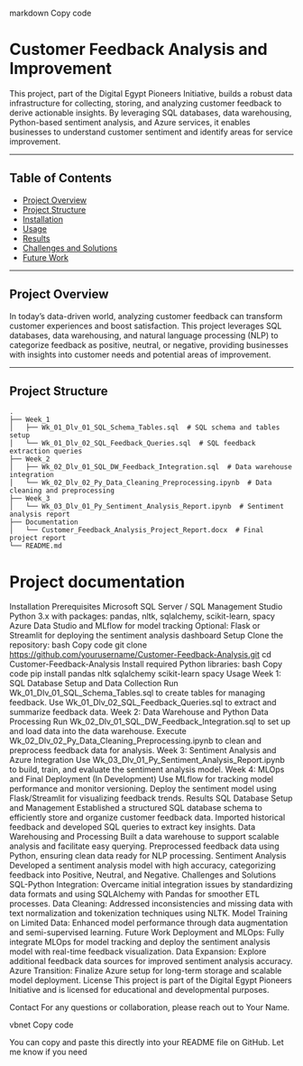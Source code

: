 markdown
Copy code
# Customer Feedback Analysis and Improvement

This project, part of the Digital Egypt Pioneers Initiative, builds a robust data infrastructure for collecting, storing, and analyzing customer feedback to derive actionable insights. By leveraging SQL databases, data warehousing, Python-based sentiment analysis, and Azure services, it enables businesses to understand customer sentiment and identify areas for service improvement.

---

## Table of Contents
- [Project Overview](#project-overview)
- [Project Structure](#project-structure)
- [Installation](#installation)
- [Usage](#usage)
- [Results](#results)
- [Challenges and Solutions](#challenges-and-solutions)
- [Future Work](#future-work)

---

## Project Overview

In today’s data-driven world, analyzing customer feedback can transform customer experiences and boost satisfaction. This project leverages SQL databases, data warehousing, and natural language processing (NLP) to categorize feedback as positive, neutral, or negative, providing businesses with insights into customer needs and potential areas of improvement.

---

## Project Structure

```plaintext
.
├── Week_1
│   ├── Wk_01_Dlv_01_SQL_Schema_Tables.sql  # SQL schema and tables setup
│   └── Wk_01_Dlv_02_SQL_Feedback_Queries.sql  # SQL feedback extraction queries
├── Week_2
│   ├── Wk_02_Dlv_01_SQL_DW_Feedback_Integration.sql  # Data warehouse integration
│   └── Wk_02_Dlv_02_Py_Data_Cleaning_Preprocessing.ipynb  # Data cleaning and preprocessing
├── Week_3
│   └── Wk_03_Dlv_01_Py_Sentiment_Analysis_Report.ipynb  # Sentiment analysis report
├── Documentation
│   └── Customer_Feedback_Analysis_Project_Report.docx  # Final project report
└── README.md
```

# Project documentation
Installation
Prerequisites
Microsoft SQL Server / SQL Management Studio
Python 3.x with packages: pandas, nltk, sqlalchemy, scikit-learn, spacy
Azure Data Studio and MLflow for model tracking
Optional: Flask or Streamlit for deploying the sentiment analysis dashboard
Setup
Clone the repository:
bash
Copy code
git clone https://github.com/yourusername/Customer-Feedback-Analysis.git
cd Customer-Feedback-Analysis
Install required Python libraries:
bash
Copy code
pip install pandas nltk sqlalchemy scikit-learn spacy
Usage
Week 1: SQL Database Setup and Data Collection
Run Wk_01_Dlv_01_SQL_Schema_Tables.sql to create tables for managing feedback.
Use Wk_01_Dlv_02_SQL_Feedback_Queries.sql to extract and summarize feedback data.
Week 2: Data Warehouse and Python Data Processing
Run Wk_02_Dlv_01_SQL_DW_Feedback_Integration.sql to set up and load data into the data warehouse.
Execute Wk_02_Dlv_02_Py_Data_Cleaning_Preprocessing.ipynb to clean and preprocess feedback data for analysis.
Week 3: Sentiment Analysis and Azure Integration
Use Wk_03_Dlv_01_Py_Sentiment_Analysis_Report.ipynb to build, train, and evaluate the sentiment analysis model.
Week 4: MLOps and Final Deployment (In Development)
Use MLflow for tracking model performance and monitor versioning.
Deploy the sentiment model using Flask/Streamlit for visualizing feedback trends.
Results
SQL Database Setup and Management
Established a structured SQL database schema to efficiently store and organize customer feedback data.
Imported historical feedback and developed SQL queries to extract key insights.
Data Warehousing and Processing
Built a data warehouse to support scalable analysis and facilitate easy querying.
Preprocessed feedback data using Python, ensuring clean data ready for NLP processing.
Sentiment Analysis
Developed a sentiment analysis model with high accuracy, categorizing feedback into Positive, Neutral, and Negative.
Challenges and Solutions
SQL-Python Integration: Overcame initial integration issues by standardizing data formats and using SQLAlchemy with Pandas for smoother ETL processes.
Data Cleaning: Addressed inconsistencies and missing data with text normalization and tokenization techniques using NLTK.
Model Training on Limited Data: Enhanced model performance through data augmentation and semi-supervised learning.
Future Work
Deployment and MLOps: Fully integrate MLOps for model tracking and deploy the sentiment analysis model with real-time feedback visualization.
Data Expansion: Explore additional feedback data sources for improved sentiment analysis accuracy.
Azure Transition: Finalize Azure setup for long-term storage and scalable model deployment.
License
This project is part of the Digital Egypt Pioneers Initiative and is licensed for educational and developmental purposes.

Contact
For any questions or collaboration, please reach out to Your Name.

vbnet
Copy code

You can copy and paste this directly into your README file on GitHub. Let me know if you need

